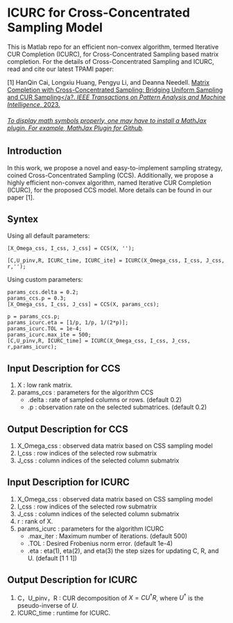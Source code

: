 # ICURC for Cross-Concentrated Sampling Model 
This is Matlab repo for an efficient non-convex algorithm, termed Iterative CUR Completion (ICURC), for Cross-Concentrated Sampling based matrix completion. For the details of Cross-Concentrated Sampling and ICURC, read and cite our latest TPAMI paper:

[1] HanQin Cai, Longxiu Huang, Pengyu Li, and Deanna Needell. <a href=https://doi.org/10.1109/TPAMI.2023.3261185>Matrix Completion with Cross-Concentrated Sampling: Bridging Uniform Sampling and CUR Sampling</a?. *IEEE Transactions on Pattern Analysis and Machine Intelligence*, 2023.

###### To display math symbols properly, one may have to install a MathJax plugin. For example, [MathJax Plugin for Github](https://chrome.google.com/webstore/detail/mathjax-plugin-for-github/ioemnmodlmafdkllaclgeombjnmnbima?hl=en).


## Introduction
In this work, we propose a novel and easy-to-implement sampling strategy, coined Cross-Concentrated Sampling (CCS). Additionally, we propose a highly efficient non-convex algorithm, named Iterative CUR Completion (ICURC), for the proposed CCS model. More details can be found in our paper [1].  


## Syntex
Using all default parameters:
```
[X_Omega_css, I_css, J_css] = CCS(X, '');

[C,U_pinv,R, ICURC_time, ICURC_ite] = ICURC(X_Omega_css, I_css, J_css, r,'');
```

Using custom parameters:
```
params_ccs.delta = 0.2;
params_ccs.p = 0.3;
[X_Omega_css, I_css, J_css] = CCS(X, params_ccs);

p = params_ccs.p;
params_icurc.eta = [1/p, 1/p, 1/(2*p)];
params_icurc.TOL = 1e-4;
params_icurc.max_ite = 500;
[C,U_pinv,R, ICURC_time] = ICURC(X_Omega_css, I_css, J_css, r,params_icurc);
```

## Input Description for CCS
1. X : low rank matrix.  
2. params_ccs : parameters for the algorithm CCS
   * .delta : rate of sampled columns or rows. (default 0.2)
   * .p : observation rate on the selected submatrices. (default 0.2)


## Output Description for CCS
1. X_Omega_css : observed data matrix based on CSS sampling model
2. I_css : row indices of the selected row submatrix
3. J_css : column indices of the selected column submatrix

## Input Description for ICURC
1. X_Omega_css : observed data matrix based on CSS sampling model
2. I_css : row indices of the selected row submatrix
3. J_css : column indices of the selected column submatrix
4. r : rank of X.
5. params_icurc : parameters for the algorithm ICURC
   * .max_iter : Maximum number of iterations. (default 500)
   * .TOL : Desired Frobenius norm error. (default 1e-4)
   * .eta :  eta(1), eta(2), and eta(3) the step sizes for updating C, R, and U. (default [1 1 1])

## Output Description for ICURC
1. C，U_pinv，R : CUR decomposition of $X = C U^\dagger R$, where $U^\dagger$ is the pseudo-inverse of $U$.
2. ICURC_time : runtime for ICURC.

